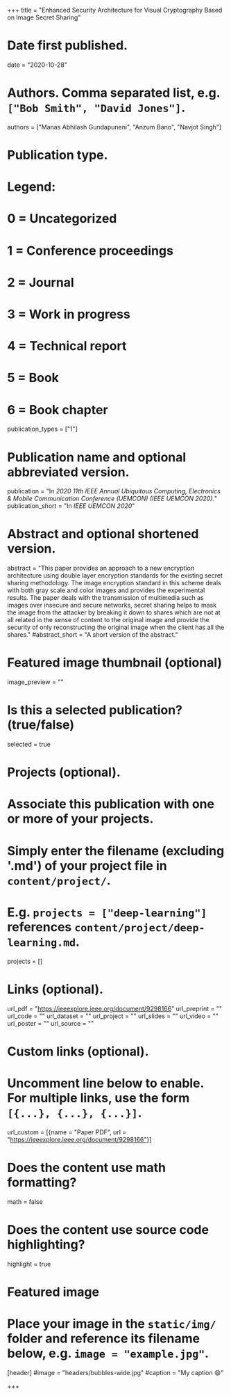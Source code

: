 +++
title = "Enhanced Security Architecture for Visual Cryptography Based on Image Secret Sharing"

# Date first published.
date = "2020-10-28"

# Authors. Comma separated list, e.g. `["Bob Smith", "David Jones"]`.
authors = ["Manas Abhilash Gundapuneni", "Anzum Bano", "Navjot Singh"]

# Publication type.
# Legend:
# 0 = Uncategorized
# 1 = Conference proceedings
# 2 = Journal
# 3 = Work in progress
# 4 = Technical report
# 5 = Book
# 6 = Book chapter
publication_types = ["1"]

# Publication name and optional abbreviated version.
publication = "In *2020 11th IEEE Annual Ubiquitous Computing, Electronics & Mobile Communication Conference (UEMCON) (IEEE UEMCON 2020).*"
publication_short = "In *IEEE UEMCON 2020*"

# Abstract and optional shortened version.
abstract = "This paper provides an approach to a new encryption architecture using double layer encryption standards for the existing secret sharing methodology. The image encryption standard in this scheme deals with both gray scale and color images and provides the experimental results. The paper deals with the transmission of multimedia such as images over insecure and secure networks, secret sharing helps to mask the image from the attacker by breaking it down to shares which are not at all related in the sense of content to the original image and provide the security of only reconstructing the original image when the client has all the shares."
#abstract_short = "A short version of the abstract."

# Featured image thumbnail (optional)
image_preview = ""

# Is this a selected publication? (true/false)
selected = true

# Projects (optional).
#   Associate this publication with one or more of your projects.
#   Simply enter the filename (excluding '.md') of your project file in `content/project/`.
#   E.g. `projects = ["deep-learning"]` references `content/project/deep-learning.md`.
projects = []

# Links (optional).
url_pdf = "https://ieeexplore.ieee.org/document/9298166"
url_preprint = ""
url_code = ""
url_dataset = ""
url_project = ""
url_slides = ""
url_video = ""
url_poster = ""
url_source = ""

# Custom links (optional).
#   Uncomment line below to enable. For multiple links, use the form `[{...}, {...}, {...}]`.
url_custom = [{name = "Paper PDF", url = "https://ieeexplore.ieee.org/document/9298166"}]

# Does the content use math formatting?
math = false

# Does the content use source code highlighting?
highlight = true

# Featured image
# Place your image in the `static/img/` folder and reference its filename below, e.g. `image = "example.jpg"`.
[header]
#image = "headers/bubbles-wide.jpg"
#caption = "My caption 😄"

+++
